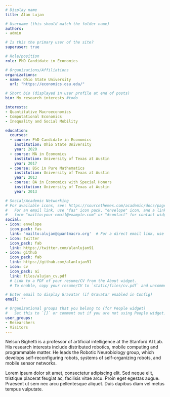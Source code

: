 ```yaml
---
# Display name
title: Alan Lujan

# Username (this should match the folder name)
authors:
- admin

# Is this the primary user of the site?
superuser: true

# Role/position
role: PhD Candidate in Economics

# Organizations/Affiliations
organizations:
- name: Ohio State University
  url: "https://economics.osu.edu/"

# Short bio (displayed in user profile at end of posts)
bio: My research interests #todo

interests:
- Quantitative Macroeconomics
- Computational Economics
- Inequality and Social Mobility

education:
  courses:
  - course: PhD Candidate in Economics
    institution: Ohio State University
    year: 2020
  - course: MA in Economics
    institution: University of Texas at Austin
    year: 2017
  - course: BSc in Pure Mathematics
    institution: University of Texas at Austin
    year: 2013
  - course: BA in Economics with Special Honors
    institution: University of Texas at Austin
    year: 2013

# Social/Academic Networking
# For available icons, see: https://sourcethemes.com/academic/docs/page-builder/#icons
#   For an email link, use "fas" icon pack, "envelope" icon, and a link in the
#   form "mailto:your-email@example.com" or "#contact" for contact widget.
social:
- icon: envelope
  icon_pack: fas
  link: 'mailto:alujan@quantmacro.org'  # For a direct email link, use "mailto:test@example.org".
- icon: twitter
  icon_pack: fab
  link: https://twitter.com/alanlujan91
- icon: github
  icon_pack: fab
  link: https://github.com/alanlujan91
- icon: cv
  icon_pack: ai
  link: files/alujan_cv.pdf
  # Link to a PDF of your resume/CV from the About widget.
  # To enable, copy your resume/CV to `static/files/cv.pdf` and uncomment the lines below.

# Enter email to display Gravatar (if Gravatar enabled in Config)
email: ""

# Organizational groups that you belong to (for People widget)
#   Set this to `[]` or comment out if you are not using People widget.
user_groups:
- Researchers
- Visitors
---
```


Nelson Bighetti is a professor of artificial intelligence at the Stanford AI Lab. His research interests include distributed robotics, mobile computing and programmable matter. He leads the Robotic Neurobiology group, which develops self-reconfiguring robots, systems of self-organizing robots, and mobile sensor networks.

Lorem ipsum dolor sit amet, consectetur adipiscing elit. Sed neque elit, tristique placerat feugiat ac, facilisis vitae arcu. Proin eget egestas augue. Praesent ut sem nec arcu pellentesque aliquet. Duis dapibus diam vel metus tempus vulputate.
